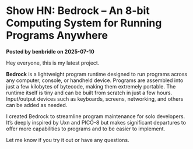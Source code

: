 # Show HN: Bedrock – An 8-bit Computing System for Running Programs Anywhere

**Posted by benbridle on 2025-07-10**

Hey everyone, this is my latest project.

**Bedrock** is a lightweight program runtime designed to run programs across any computer, console, or handheld device. Programs are assembled into just a few kilobytes of bytecode, making them extremely portable. The runtime itself is tiny and can be built from scratch in just a few hours. Input/output devices such as keyboards, screens, networking, and others can be added as needed.

I created Bedrock to streamline program maintenance for solo developers. It’s deeply inspired by Uxn and PICO-8 but makes significant departures to offer more capabilities to programs and to be easier to implement.

Let me know if you try it out or have any questions.
